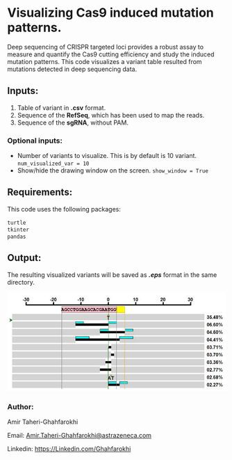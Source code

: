 # Visualizing Cas9 induced mutation patterns.
Deep sequencing of CRISPR targeted loci provides a robust assay to measure and quantify the Cas9 cutting efficiency and study the induced mutation patterns. This code visualizes a variant table resulted from mutations detected in deep sequencing data.

## Inputs:
1. Table of variant in **.csv** format.
2. Sequence of the **RefSeq**, which has been used to map the reads.
3. Sequence of the **sgRNA**, without PAM.

### Optional inputs:
* Number of variants to visualize. This is by default is 10 variant.
`num_visualized_var = 10`
* Show/hide the drawing window on the screen.
`show_window = True`

## Requirements:
This code uses the following packages:
 ```
 turtle
 tkinter
 pandas
 ```


## Output:
The resulting visualized variants will be saved as _**.eps**_ format in the same directory. 

![Output screenshot](https://github.com/SandraWimberger/pRIMA/blob/master/ATG_Visualization/Output_Screen_Capture.JPG)

### Author: 
Amir Taheri-Ghahfarokhi

Email: Amir.Taheri-Ghahfarokhi@astrazeneca.com

Linkedin: https://Linkedin.com/Ghahfarokhi

